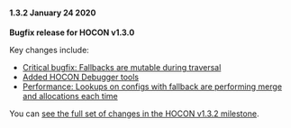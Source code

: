 #### 1.3.2 January 24 2020 ####
**Bugfix release for HOCON v1.3.0**

Key changes include:

* [Critical bugfix: Fallbacks are mutable during traversal](https://github.com/akkadotnet/HOCON/issues/193)
* [Added HOCON Debugger tools](https://github.com/akkadotnet/HOCON/pull/192)
* [Performance: Lookups on configs with fallback are performing merge and allocations each time](https://github.com/akkadotnet/HOCON/issues/195)

You can [see the full set of changes in the HOCON v1.3.2 milestone](https://github.com/akkadotnet/HOCON/milestone/5).
